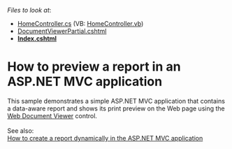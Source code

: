 <!-- default file list -->
*Files to look at*:

* [HomeController.cs](./CS/DevExpressMvcApplication1/Controllers/HomeController.cs) (VB: [HomeController.vb](./VB/DevExpressMvcApplication1/Controllers/HomeController.vb))
* [DocumentViewerPartial.cshtml](./CS/DevExpressMvcApplication1/Views/Home/DocumentViewerPartial.cshtml)
* **[Index.cshtml](./CS/DevExpressMvcApplication1/Views/Home/Index.cshtml)**
<!-- default file list end -->
# How to preview a report in an ASP.NET MVC application


<p>This sample demonstrates a simple ASP.NET MVC application that contains a data-aware report and shows its print preview on the Web page using the <a href="https://documentation.devexpress.com/#AspNet/CustomDocument114491">Web Document Viewer</a> control.<br><br>See also:<br><a href="https://www.devexpress.com/Support/Center/p/E4714">How to create a report dynamically in the ASP.NET MVC application</a></p>

<br/>



